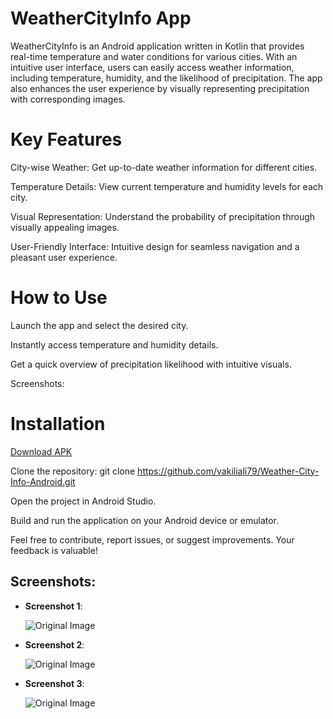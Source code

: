 # WeatherCityInfo App

WeatherCityInfo is an Android application written in Kotlin that provides real-time temperature and water conditions for various cities. With an intuitive user interface, users can easily access weather information, including temperature, humidity, and the likelihood of precipitation. The app also enhances the user experience by visually representing precipitation with corresponding images.

# Key Features

City-wise Weather: Get up-to-date weather information for different cities.

Temperature Details: View current temperature and humidity levels for each city.

Visual Representation: Understand the probability of precipitation through visually appealing images.

User-Friendly Interface: Intuitive design for seamless navigation and a pleasant user experience.


# How to Use

Launch the app and select the desired city.

Instantly access temperature and humidity details.

Get a quick overview of precipitation likelihood with intuitive visuals.

Screenshots:


# Installation

[Download APK](https://raw.githubusercontent.com/vakiliali79/Weather-City-Info-Android/master/Weather-City-Info.apk)

Clone the repository: git clone https://github.com/vakiliali79/Weather-City-Info-Android.git

Open the project in Android Studio.

Build and run the application on your Android device or emulator.

Feel free to contribute, report issues, or suggest improvements. Your feedback is valuable!

## Screenshots:

- **Screenshot 1**:

  ![Original Image](screenshots/1.jpg)

- **Screenshot 2**:

  ![Original Image](screenshots/2.jpg)

- **Screenshot 3**:

  ![Original Image](screenshots/3.jpg)


